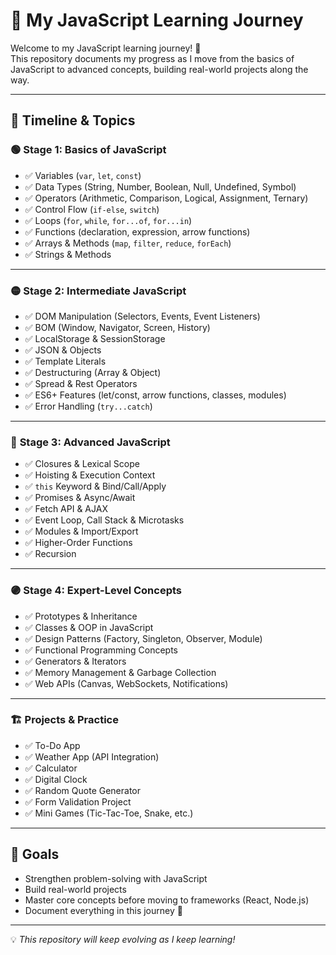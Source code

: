 # 🚀 My JavaScript Learning Journey  

Welcome to my JavaScript learning journey! 🌟  
This repository documents my progress as I move from the basics of JavaScript to advanced concepts, building real-world projects along the way.  

---

## 📅 Timeline & Topics  

### 🟢 **Stage 1: Basics of JavaScript**  
- ✅ Variables (`var`, `let`, `const`)  
- ✅ Data Types (String, Number, Boolean, Null, Undefined, Symbol)  
- ✅ Operators (Arithmetic, Comparison, Logical, Assignment, Ternary)  
- ✅ Control Flow (`if-else`, `switch`)  
- ✅ Loops (`for`, `while`, `for...of`, `for...in`)  
- ✅ Functions (declaration, expression, arrow functions)  
- ✅ Arrays & Methods (`map`, `filter`, `reduce`, `forEach`)  
- ✅ Strings & Methods  

---

### 🟡 **Stage 2: Intermediate JavaScript**  
- ✅ DOM Manipulation (Selectors, Events, Event Listeners)  
- ✅ BOM (Window, Navigator, Screen, History)  
- ✅ LocalStorage & SessionStorage  
- ✅ JSON & Objects  
- ✅ Template Literals  
- ✅ Destructuring (Array & Object)  
- ✅ Spread & Rest Operators  
- ✅ ES6+ Features (let/const, arrow functions, classes, modules)  
- ✅ Error Handling (`try...catch`)  

---

### 🔵 **Stage 3: Advanced JavaScript**  
- ✅ Closures & Lexical Scope  
- ✅ Hoisting & Execution Context  
- ✅ `this` Keyword & Bind/Call/Apply  
- ✅ Promises & Async/Await  
- ✅ Fetch API & AJAX  
- ✅ Event Loop, Call Stack & Microtasks  
- ✅ Modules & Import/Export  
- ✅ Higher-Order Functions  
- ✅ Recursion  

---

### 🟣 **Stage 4: Expert-Level Concepts**  
- ✅ Prototypes & Inheritance  
- ✅ Classes & OOP in JavaScript  
- ✅ Design Patterns (Factory, Singleton, Observer, Module)  
- ✅ Functional Programming Concepts  
- ✅ Generators & Iterators  
- ✅ Memory Management & Garbage Collection  
- ✅ Web APIs (Canvas, WebSockets, Notifications)  

---

### 🏗 **Projects & Practice**  
- ✅ To-Do App  
- ✅ Weather App (API Integration)  
- ✅ Calculator  
- ✅ Digital Clock  
- ✅ Random Quote Generator  
- ✅ Form Validation Project  
- ✅ Mini Games (Tic-Tac-Toe, Snake, etc.)  

---

## 📌 Goals  
- Strengthen problem-solving with JavaScript  
- Build real-world projects  
- Master core concepts before moving to frameworks (React, Node.js)  
- Document everything in this journey 🚀  

---

💡 _This repository will keep evolving as I keep learning!_

